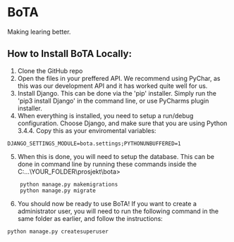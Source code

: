 # BoTA
Making learing better.

## How to Install BoTA Locally:

1. Clone the GitHub repo
2. Open the files in your preffered API. We recommend using PyChar, as this was our development API and it has worked quite well for us.
3. Install Django. This can be done via the 'pip' installer. Simply run the 'pip3 install Django' in the command line, or use PyCharms plugin installer.
4. When everything is installed, you need to setup a run/debug configuration. Choose Django, and make sure that you are using Python 3.4.4. Copy this as your enviromental variables:

```DJANGO_SETTINGS_MODULE=bota.settings;PYTHONUNBUFFERED=1```

5. When this is done, you will need to setup the database. This can be done in command line by running these commands inside the C:\...\YOUR_FOLDER\prosjekt\bota>
```
    python manage.py makemigrations
    python manage.py migrate
```

6. You should now be ready to use BoTA! If you want to create a administrator user, you will need to run the following command in the same folder as earlier, and follow the instructions:

```
python manage.py createsuperuser
```
